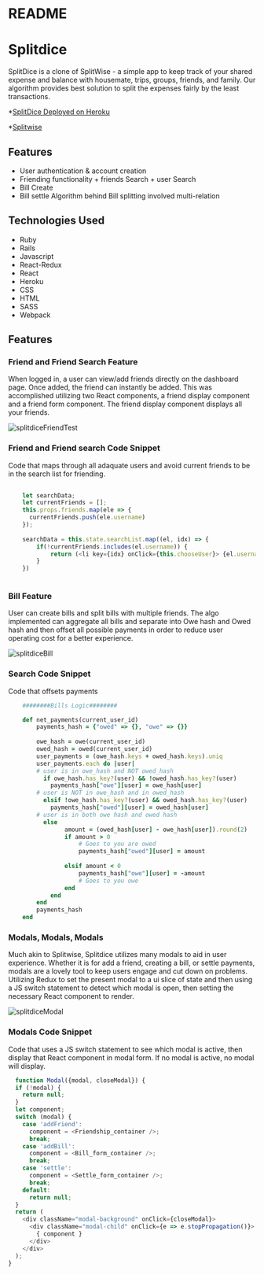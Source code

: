 # README

# Splitdice
SplitDice is a clone of SplitWise - a simple app to keep track of your shared expense and balance with housemate, trips, groups, friends, and family. Our algorithm provides best solution to split the expenses fairly by the least transactions.

*[SplitDice Deployed on Heroku](https://splitdice.herokuapp.com/#/)

*[Splitwise](https://www.splitwise.com/)

## Features 
* User authentication & account creation
* Friending functionality + friends Search + user Search
* Bill Create
* Bill settle Algorithm behind Bill splitting involved multi-relation

## Technologies Used

* Ruby
* Rails
* Javascript
* React-Redux
* React
* Heroku
* CSS
* HTML
* SASS
* Webpack

## Features

### Friend and Friend Search Feature
When logged in, a user can view/add friends directly on the dashboard page. Once added, the friend can instantly be added. This was accomplished utilizing two React components, a friend display component and a friend form component. The friend display component displays all your friends.

![splitdiceFriendTest](https://user-images.githubusercontent.com/72528915/128723948-7731b701-d15b-41d1-a0b0-86ea7f2e7b10.gif)

### Friend and Friend search Code Snippet
Code that maps through all adaquate users and avoid current friends to be in the search list for friending.
```js
   
    let searchData;
    let currentFriends = [];
    this.props.friends.map(ele => {
      currentFriends.push(ele.username)
    });
    
    searchData = this.state.searchList.map((el, idx) => {
        if(!currentFriends.includes(el.username)) {
            return (<li key={idx} onClick={this.chooseUser}> {el.username} </li>);
        }
    })
    
  ```


### Bill Feature
User can create bills and split bills with multiple friends. The algo implemented can aggregate all bills and separate into Owe hash and Owed hash and then offset all possible payments in order to reduce user operating cost for a better experience. 

![splitdiceBill](https://user-images.githubusercontent.com/72528915/128729862-e27e0baa-eac8-45c8-a902-fdedada95cb4.gif)

### Search Code Snippet
Code that offsets payments
```ruby
    ########Bills Logic########

    def net_payments(current_user_id)
        payments_hash = {"owed" => {}, "owe" => {}}
        
        owe_hash = owe(current_user_id)
        owed_hash = owed(current_user_id)
        user_payments = (owe_hash.keys + owed_hash.keys).uniq
        user_payments.each do |user|
        # user is in owe_hash and NOT owed_hash
          if owe_hash.has_key?(user) && !owed_hash.has_key?(user)
            payments_hash["owe"][user] = owe_hash[user]
        # user is NOT in owe_hash and in owed_hash
          elsif !owe_hash.has_key?(user) && owed_hash.has_key?(user)
            payments_hash["owed"][user] = owed_hash[user]
        # user is in both owe hash and owed hash
          else
                amount = (owed_hash[user] - owe_hash[user]).round(2)
                if amount > 0
                    # Goes to you are owed
                    payments_hash["owed"][user] = amount
        
                elsif amount < 0
                    payments_hash["owe"][user] = -amount
                    # Goes to you owe
                end
            end 
        end
        payments_hash
    end
```

### Modals, Modals, Modals
Much akin to Splitwise, Splitdice utilizes many modals to aid in user experience. Whether it is for add a friend, creating  a bill, or settle payments, modals are a lovely tool to keep users engage and cut down on problems. Utilizing Redux to set the present modal to a ui slice of state and then using a JS switch statement to detect which modal is open, then setting the necessary React component to render.

![splitdiceModal](https://user-images.githubusercontent.com/72528915/128732595-450d4c6e-f696-4332-b9e9-2a04f70461f3.gif)


### Modals Code Snippet
Code that uses a JS switch statement to see which modal is active, then display that React component in modal form. If no modal is active, no modal will display.
```js
  function Modal({modal, closeModal}) {
  if (!modal) {
    return null;
  }
  let component;
  switch (modal) {
    case 'addFriend':
      component = <Friendship_container />;
      break;
    case 'addBill':
      component = <Bill_form_container />;
      break;
    case 'settle':
      component = <Settle_form_container />;
      break;
    default:
      return null;
  }
  return (
    <div className="modal-background" onClick={closeModal}>
      <div className="modal-child" onClick={e => e.stopPropagation()}>
        { component }
      </div>
    </div>
  );
}

```
